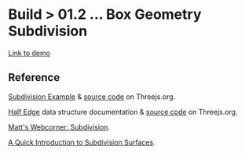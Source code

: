 # Build > 01.2 ... Box Geometry Subdivision

[Link to demo](https://larryzodiac.github.io/Generative-Jewellery/build/01/01.2/index.html)

## Reference

[Subdivision Example](https://threejs.org/examples/?q=sub#webgl_modifier_subdivision) & [source code](https://github.com/mrdoob/three.js/blob/master/examples/webgl_modifier_subdivision.html) on Threejs.org.

[Half Edge](https://threejs.org/docs/#examples/quickhull/HalfEdge) data structure documentation & [source code](https://github.com/mrdoob/three.js/blob/master/examples/js/QuickHull.js) on Threejs.org.

[Matt's Webcorner: Subdivision](http://graphics.stanford.edu/~mdfisher/subdivision.html).

[A Quick Introduction to Subdivision Surfaces](http://www.holmes3d.net/graphics/subdivision/).
